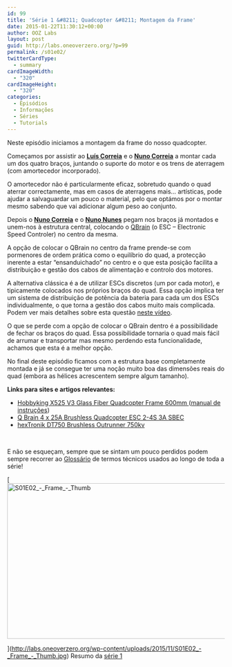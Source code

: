 ```yaml
---
id: 99
title: 'Série 1 &#8211; Quadcopter &#8211; Montagem da Frame'
date: 2015-01-22T11:30:12+00:00
author: OOZ Labs
layout: post
guid: http://labs.oneoverzero.org/?p=99
permalink: /s01e02/
twitterCardType:
  - summary
cardImageWidth:
  - "320"
cardImageHeight:
  - "320"
categories:
  - Episódios
  - Informações
  - Séries
  - Tutorials
---
```

Neste episódio iniciamos a montagem da frame do nosso quadcopter.

<p style="text-align: center;">
</p>

Começamos por assistir ao [**Luís Correia**](http://labs.oneoverzero.org/equipa/luis-correia/ "Luís Correia") e o [**Nuno Correia**](http://labs.oneoverzero.org/equipa/nuno-correia/ "Nuno Correia") a montar cada um dos quatro braços, juntando o suporte do motor e os trens de aterragem (com amortecedor incorporado).

O amortecedor não é particularmente eficaz, sobretudo quando o quad aterrar correctamente, mas em casos de aterragens mais&#8230; artísticas, pode ajudar a salvaguardar um pouco o material, pelo que optámos por o montar mesmo sabendo que vai adicionar algum peso ao conjunto.

Depois o [**Nuno Correia**](http://labs.oneoverzero.org/equipa/nuno-correia/ "Nuno Correia") e o [**Nuno Nunes**](http://labs.oneoverzero.org/equipa/nuno-nunes/ "Nuno Nunes") pegam nos braços já montados e unem-nos à estrutura central, colocando o <a title="Q Brain 4 x 25A Brushless Quadcopter ESC 2-4S 3A SBEC" href="http://www.hobbyking.com/hobbyking/store/uh_viewitem.asp?idproduct=42715&aff=1325431" target="_blank">QBrain</a> (o ESC &#8211; Electronic Speed Controler) no centro da mesma.

A opção de colocar o QBrain no centro da frame prende-se com pormenores de ordem prática como o equilíbrio do quad, a protecção inerente a estar &#8220;ensanduichado&#8221; no centro e o que esta posição facilita a distribuição e gestão dos cabos de alimentação e controlo dos motores.

A alternativa clássica é a de utilizar ESCs discretos (um por cada motor), e tipicamente colocados nos próprios braços do quad. Essa opção implica ter um sistema de distribuição de potência da bateria para cada um dos ESCs individualmente, o que torna a gestão dos cabos muito mais complicada. Podem ver mais detalhes sobre esta questão <a title="Série 1 – Quadcopter – Distribuição eléctrica" href="http://labs.oneoverzero.org/s01va11/" target="_blank">neste vídeo</a>.

O que se perde com a opção de colocar o QBrain dentro é a possibilidade de fechar os braços do quad. Essa possibilidade tornaria o quad mais fácil de arrumar e transportar mas mesmo perdendo esta funcionalidade, achamos que esta é a melhor opção.

No final deste episódio ficamos com a estrutura base completamente montada e já se consegue ter uma noção muito boa das dimensões reais do quad (embora as hélices acrescentem sempre algum tamanho).

**Links para sites e artigos relevantes:**

  * <a title="Hobbyking X525 V3 Glass Fiber Quadcopter Frame 600mm" href="http://www.hobbyking.com/hobbyking/store/uh_viewitem.asp?idproduct=22800&aff=1325431" target="_blank">Hobbyking X525 V3 Glass Fiber Quadcopter Frame 600mm </a>(<a title="manual de instruções" href="http://www.hobbyking.com/hobbyking/store/uploads/173367176X53414X39.pdf" target="_blank">manual de instruções</a>)
  * <a title="Q Brain 4 x 25A Brushless Quadcopter ESC 2-4S 3A SBEC" href="http://www.hobbyking.com/hobbyking/store/uh_viewitem.asp?idproduct=42715&aff=1325431" target="_blank">Q Brain 4 x 25A Brushless Quadcopter ESC 2-4S 3A SBEC</a>
  * <a title="hexTronik DT750 Brushless Outrunner 750kv" href="http://www.hobbyking.com/hobbyking/store/uh_viewitem.asp?idproduct=6247&aff=1325431" target="_blank">hexTronik DT750 Brushless Outrunner 750kv </a>

&nbsp;

E não se esqueçam, sempre que se sintam um pouco perdidos podem sempre recorrer ao [Glossário](http://labs.oneoverzero.org/s01-glossary/ "Glossário") de termos técnicos usados ao longo de toda a série!

[<img class="aligncenter size-large wp-image-244" src="http://labs.oneoverzero.org/wp-content/uploads/2015/11/S01E02_-_Frame_-_Thumb-1024x576.jpg" alt="S01E02_-_Frame_-_Thumb" width="640" height="360" srcset="http://labs.oneoverzero.org/wp-content/uploads/2015/11/S01E02_-_Frame_-_Thumb-1024x576.jpg 1024w, http://labs.oneoverzero.org/wp-content/uploads/2015/11/S01E02_-_Frame_-_Thumb-300x169.jpg 300w, http://labs.oneoverzero.org/wp-content/uploads/2015/11/S01E02_-_Frame_-_Thumb-267x150.jpg 267w, http://labs.oneoverzero.org/wp-content/uploads/2015/11/S01E02_-_Frame_-_Thumb.jpg 1280w" sizes="(max-width: 640px) 100vw, 640px" />
  
](http://labs.oneoverzero.org/wp-content/uploads/2015/11/S01E02_-_Frame_-_Thumb.jpg) Resumo da [série 1](http://labs.oneoverzero.org/series/serie-1/ "Resumo da série 1")